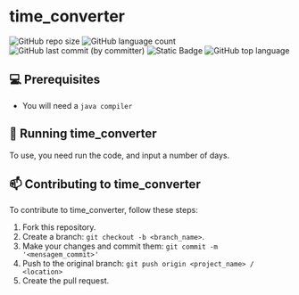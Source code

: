 # time_converter

![GitHub repo size](https://img.shields.io/github/repo-size/ThomasLincoln/time_converter) 
![GitHub language count](https://img.shields.io/github/languages/count/ThomasLincoln/time_converter)
![GitHub last commit (by committer)](https://img.shields.io/github/last-commit/ThomasLincoln/time_converter)
![Static Badge](https://img.shields.io/badge/for-study-brightgreen?color=purple)
![GitHub top language](https://img.shields.io/github/languages/top/ThomasLincoln/time_converter)


## 💻 Prerequisites

- You will need a `java compiler`

## 🚀 Running time_converter

To use, you need run the code, and input a number of days.

## 📫 Contributing to time_converter

To contribute to time_converter, follow these steps:

1. Fork this repository.
2. Create a branch: `git checkout -b <branch_name>`.
3. Make your changes and commit them: `git commit -m '<mensagem_commit>'`
4. Push to the original branch: `git push origin <project_name> / <location>`
5. Create the pull request.
